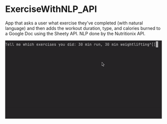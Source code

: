 # ExerciseWithNLP_API

App that asks a user what exercise they've completed (with natural language) and then adds the workout duration, type, and calories burned to a Google Doc using the Sheety API. NLP done by the Nutritionix API.

![](https://github.com/rifleben/ExerciseWithNLP_API/blob/main/NLP_Exer.gif)
